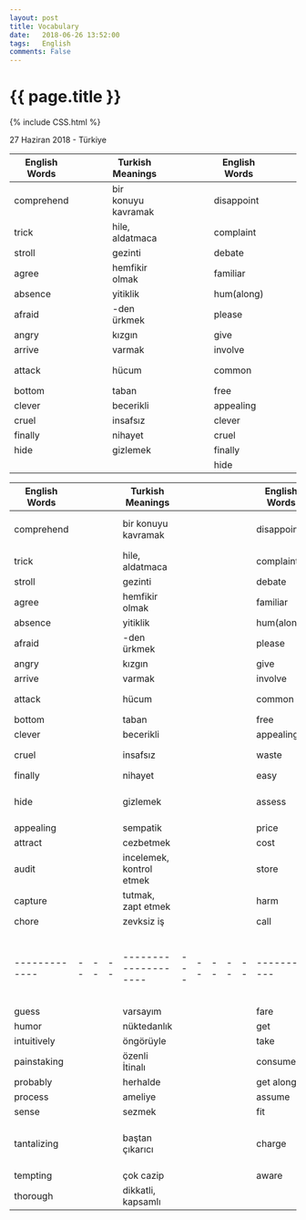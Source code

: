 ```yaml
---
layout: post
title: Vocabulary
date:   2018-06-26 13:52:00
tags:   English
comments: False
---
```


{{ page.title }}
================
{% include CSS.html %}

<p class="meta">27 Haziran 2018 - Türkiye</p>

| English Words |   |   |   | Turkish Meanings    |   |  |  |  |  | English Words |   |   |   | Turkish Meanings         |
|---------------|---|---|---|---------------------|---|--|--|--|--|---------------|---|---|---|--------------------------|
| comprehend    |   |   |   | bir konuyu kavramak |   |  |  |  |  | disappoint    |   |   |   | hayal kırıklığı yaşatmak |
| trick         |   |   |   | hile, aldatmaca     |   |  |  |  |  | complaint     |   |   |   | yakınma                  |
| stroll        |   |   |   | gezinti             |   |  |  |  |  | debate        |   |   |   | münazara                 |
| agree         |   |   |   | hemfikir olmak      |   |  |  |  |  | familiar      |   |   |   | alışıldık                |
| absence       |   |   |   | yitiklik            |   |  |  |  |  | hum(along)    |   |   |   | mırıldanmak              |
| afraid        |   |   |   | -den ürkmek         |   |  |  |  |  | please        |   |   |   | hoşnut etmek             |
| angry         |   |   |   | kızgın              |   |  |  |  |  | give          |   |   |   | bahşetmek                |
| arrive        |   |   |   | varmak              |   |  |  |  |  | involve       |   |   |   | yol açmak                |
| attack        |   |   |   | hücum               |   |  |  |  |  | common        |   |   |   | müşterek umumi           |
| bottom        |   |   |   | taban               |   |  |  |  |  | free          |   |   |   | muaf                     |
| clever        |   |   |   | becerikli           |   |  |  |  |  | appealing     |   |   |   | sempatik                 |
| cruel         |   |   |   | insafsız            |   |  |  |  |  | clever        |   |   |   | becerikli                |
| finally       |   |   |   | nihayet             |   |  |  |  |  | cruel         |   |   |   | insafsız                 |
| hide          |   |   |   | gizlemek            |   |  |  |  |  | finally       |   |   |   | nihayet                  |
|               |   |   |   |                     |   |  |  |  |  | hide          |   |   |   | gizlemek                 |

| English Words |   |   |   | Turkish Meanings         |   |  |  |  |  | English Words |   |   |   | Turkish Meanings         |
|---------------|---|---|---|--------------------------|---|--|--|--|--|---------------|---|---|---|--------------------------|
| comprehend    |   |   |   | bir konuyu kavramak      |   |  |  |  |  | disappoint    |   |   |   | hayal kırıklığı yaşatmak |
| trick         |   |   |   | hile, aldatmaca          |   |  |  |  |  | complaint     |   |   |   | yakınma                  |
| stroll        |   |   |   | gezinti                  |   |  |  |  |  | debate        |   |   |   | münazara                 |
| agree         |   |   |   | hemfikir olmak           |   |  |  |  |  | familiar      |   |   |   | alışıldık                |
| absence       |   |   |   | yitiklik                 |   |  |  |  |  | hum(along)    |   |   |   | mırıldanmak              |
| afraid        |   |   |   | -den ürkmek              |   |  |  |  |  | please        |   |   |   | hoşnut etmek             |
| angry         |   |   |   | kızgın                   |   |  |  |  |  | give          |   |   |   | bahşetmek                |
| arrive        |   |   |   | varmak                   |   |  |  |  |  | involve       |   |   |   | yol açmak                |
| attack        |   |   |   | hücum                    |   |  |  |  |  | common        |   |   |   | müşterek umumi           |
| bottom        |   |   |   | taban                    |   |  |  |  |  | free          |   |   |   | muaf                     |
| clever        |   |   |   | becerikli                |   |  |  |  |  | appealing     |   |   |   | sempatik                 |
| cruel         |   |   |   | insafsız                 |   |  |  |  |  | waste         |   |   |   | heba etmek, atık         |
| finally       |   |   |   | nihayet                  |   |  |  |  |  | easy          |   |   |   | doğal                    |
| hide          |   |   |   | gizlemek                 |   |  |  |  |  | assess        |   |   |   | kıymet takdir etmek      |
| appealing     |   |   |   | sempatik                 |   |  |  |  |  | price         |   |   |   | bedel, eder              |
| attract       |   |   |   | cezbetmek                |   |  |  |  |  | cost          |   |   |   | mal olmak                |
| audit         |   |   |   | incelemek, kontrol etmek |   |  |  |  |  | store         |   |   |   | saklama                  |
| capture       |   |   |   | tutmak, zapt etmek       |   |  |  |  |  | harm          |   |   |   | zararı dokunmak          |
| chore         |   |   |   | zevksiz iş               |   |  |  |  |  | call          |   |   |   | haykırmak                |
|             |  |  |  |                    |   |  |  |  |  |           |  |  |  |                                         | 
|-------------|--|--|--|--------------------|---|--|--|--|--|-----------|--|--|--|-----------------------------------------| 
| guess       |  |  |  | varsayım           |   |  |  |  |  | fare      |  |  |  | tarife                                  | 
| humor       |  |  |  | nüktedanlık        |   |  |  |  |  | get       |  |  |  | çekip almak                             | 
| intuitively |  |  |  | öngörüyle          |   |  |  |  |  | take      |  |  |  | eline almak                             | 
| painstaking |  |  |  | özenli İtinalı     |   |  |  |  |  | consume   |  |  |  | yiyip bitirmek                          | 
| probably    |  |  |  | herhalde           |   |  |  |  |  | get along |  |  |  | uyuşmak                                 | 
| process     |  |  |  | ameliye            |   |  |  |  |  | assume    |  |  |  | yakıştırmak                             | 
| sense       |  |  |  | sezmek             |   |  |  |  |  | fit       |  |  |  | çelişmemek                              | 
| tantalizing |  |  |  | baştan çıkarıcı    |   |  |  |  |  | charge    |  |  |  | geçirmek (bir masrafı birinin hesabına) | 
| tempting    |  |  |  | çok cazip          |   |  |  |  |  | aware     |  |  |  | bilinçli                                | 
| thorough    |  |  |  | dikkatli, kapsamlı |   |  |  |  |  |           |  |  |  |                                         | 



~~~
~~~
